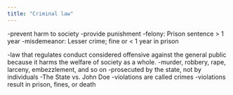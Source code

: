 ```yaml
---
title: "Criminal law"
---
```

-prevent harm to society
-provide punishment
-felony: Prison sentence &gt; 1 year
-misdemeanor: Lesser crime; fine or &lt; 1 year in prison

-law that regulates conduct considered offensive against the general public because it harms the welfare of society as a whole.
-murder, robbery, rape, larceny, embezzlement, and so on
-prosecuted by the state, not by individuals
-The State vs. John Doe
-violations are called crimes
-violations result in prison, fines, or death

